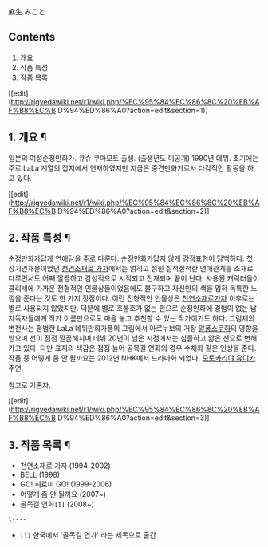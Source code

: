 麻生 みこと

## Contents

    

1. 개요 
2. 작품 특성 
3. 작품 목록 

[[edit](http://rigvedawiki.net/r1/wiki.php/%EC%95%84%EC%86%8C%20%EB%AF%B8%EC%B
D%94%ED%86%A0?action=edit&section=1)]

## 1. 개요 ¶

일본의 여성순정만화가. 큐슈 쿠마모토 출생. (출생년도 미공개) 1990년 데뷔. 초기에는 주로 LaLa 계열의 잡지에서 연재하였지만 지금은
중견만화가로서 다각적인 활동을 하고 있다.

[[edit](http://rigvedawiki.net/r1/wiki.php/%EC%95%84%EC%86%8C%20%EB%AF%B8%EC%B
D%94%ED%86%A0?action=edit&section=2)]

## 2. 작품 특성 ¶

순정만화가답게 연애담을 주로 다룬다. 순정만화가답지 않게 감정표현이 담백하다. 첫 장기연재물이었던 [천연소재로 가자](%EC%B2%9C%EC%97%B0%EC%86%8C%EC%9E%AC%EB%A1%9C%20%EA%B0%80%EC%9E%90.md)에서는 얽히고 섥힌 질척질척한
연애관계를 소재로 다루면서도 어째 깔끔하고 감성적으로 시작되고 전개되며 끝이 난다. 사용된 캐릭터들이 클리셰에 가까운 전형적인
인물상들이었음에도 불구하고 자신만의 색을 입혀 독특한 느낌을 준다는 것도 한 가지 장점이다. 이런 전형적인 인물상은 [천연소재로가자](%EC%B2%9C%EC%97%B0%EC%86%8C%EC%9E%AC%EB%A1%9C%20%EA%B0%80%EC%9E%90.md)
이후로는 별로 사용되지 않았지만. 덕분에 별로 호불호가 없는 편으로 순정만화에 경험이 없는 남자독자들에게 작가 이름만으로도 마음 놓고 추천할
수 있는 작가이기도 하다. 그림체의 변천사는 평범한 LaLa 데뷔만화가풍의 그림에서 아르누보의 거장 [알퐁스무하](%EC%95%8C%ED%90%81%EC%8A%A4%20%EB%AC%B4%ED%95%98.md)의 영향을 받으며 선이 점점
깔끔해지며 데뷔 20년이 넘은 시점에서는 심플하고 얇은 선으로 변해가고 있다. 다만 표지의 색감은 점점 늘어 골목길 연화의 경우 수채화 같은
인상을 준다.  
작품 중 어떻게 좀 안 될까요는 2012년 NHK에서 드라마화 되었다. [모토카리야 유이카](%EB%AA%A8%ED%86%A0%EC%B9%B4%EB%A6%AC%EC%95%BC%20%EC%9C%A0%EC%9D%B4%EC%B9%B4.md) 주연.

  
  

참고로 기혼자.

[[edit](http://rigvedawiki.net/r1/wiki.php/%EC%95%84%EC%86%8C%20%EB%AF%B8%EC%B
D%94%ED%86%A0?action=edit&section=3)]

## 3. 작품 목록 ¶

  * 천연소재로 가자 (1994-2002)
  * BELL (1998)
  * GO! 히로미 GO! (1999-2006)
  * 어떻게 좀 안 될까요 (2007~)
  * 골목길 연화`[1]` (2008~)

`\----`

  * `[1]` 한국에서 '골목길 연가' 라는 제목으로 출간

